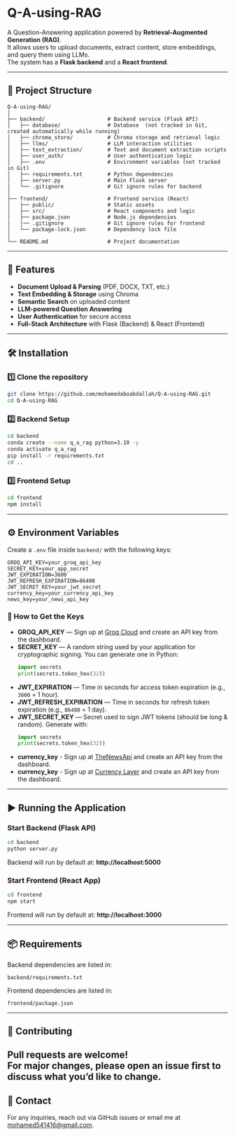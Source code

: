 # Q-A-using-RAG

A Question-Answering application powered by **Retrieval-Augmented Generation (RAG)**.  
It allows users to upload documents, extract content, store embeddings, and query them using LLMs.  
The system has a **Flask backend** and a **React frontend**.

---

## 📂 Project Structure

```plaintext
Q-A-using-RAG/
│
├── backend/                    # Backend service (Flask API)
│   ├── database/               # Database  (not tracked in Git, created automatically while running)
│   ├── chroma_store/           # Chroma storage and retrieval logic
│   ├── llms/                   # LLM interaction utilities
│   ├── text_extraction/        # Text and document extraction scripts
│   ├── user_auth/              # User authentication logic
│   ├── .env                    # Environment variables (not tracked in Git)
│   ├── requirements.txt        # Python dependencies
│   ├── server.py               # Main Flask server
|   └── .gitignore              # Git ignore rules for backend
│
├── frontend/                   # Frontend service (React)
│   ├── public/                 # Static assets
│   ├── src/                    # React components and logic
│   ├── package.json            # Node.js dependencies
|   |── .gitignore              # Git ignore rules for frontend
│   └── package-lock.json       # Dependency lock file
│
└── README.md                   # Project documentation
```

---

## 🚀 Features

- **Document Upload & Parsing** (PDF, DOCX, TXT, etc.)
- **Text Embedding & Storage** using Chroma
- **Semantic Search** on uploaded content
- **LLM-powered Question Answering**
- **User Authentication** for secure access
- **Full-Stack Architecture** with Flask (Backend) & React (Frontend)

---

## 🛠️ Installation

### 1️⃣ Clone the repository
```bash
git clone https://github.com/mohamedaboabdallah/Q-A-using-RAG.git
cd Q-A-using-RAG
```

### 2️⃣ Backend Setup
```bash
cd backend
conda create --name q_a_rag python=3.10 -y
conda activate q_a_rag
pip install -r requirements.txt
cd ..
```

### 3️⃣ Frontend Setup
```bash
cd frontend
npm install
```

---

## ⚙️ Environment Variables

Create a `.env` file inside `backend/` with the following keys:

```env
GROQ_API_KEY=your_groq_api_key
SECRET_KEY=your_app_secret
JWT_EXPIRATION=3600
JWT_REFRESH_EXPIRATION=86400
JWT_SECRET_KEY=your_jwt_secret
currency_key=your_currency_api_key
news_key=your_news_api_key
```

### 🔑 How to Get the Keys

- **GROQ_API_KEY** — Sign up at [Groq Cloud](https://console.groq.com/) and create an API key from the dashboard.  
- **SECRET_KEY** — A random string used by your application for cryptographic signing. You can generate one in Python:
  ```python
  import secrets
  print(secrets.token_hex(32))
  ```
- **JWT_EXPIRATION** — Time in seconds for access token expiration (e.g., `3600` = 1 hour).  
- **JWT_REFRESH_EXPIRATION** — Time in seconds for refresh token expiration (e.g., `86400` = 1 day).  
- **JWT_SECRET_KEY** — Secret used to sign JWT tokens (should be long & random). Generate with:
  ```python
  import secrets
  print(secrets.token_hex(32))
  ```
- **currency_key** - Sign up at [TheNewsApi](https://www.thenewsapi.com/) and create an API key from the dashboard.  
- **currency_key** - Sign up at [Currency Layer](https://currencylayer.com/) and create an API key from the dashboard.
---

## ▶️ Running the Application

### Start Backend (Flask API)
```bash
cd backend
python server.py
```
Backend will run by default at: **http://localhost:5000**

### Start Frontend (React App)
```bash
cd frontend
npm start
```
Frontend will run by default at: **http://localhost:3000**

---

## 📦 Requirements

Backend dependencies are listed in:
```
backend/requirements.txt
```
Frontend dependencies are listed in:
```
frontend/package.json
```

---
## 🤝 Contributing
Pull requests are welcome!  
For major changes, please open an issue first to discuss what you’d like to change.  
---

## 📧 Contact

For any inquiries, reach out via GitHub issues or email me at mohamed541416@gmail.com.  
